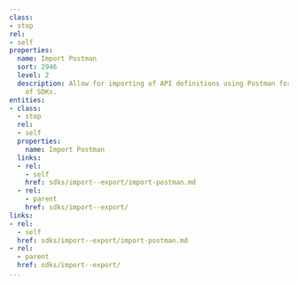 ```yaml
---
class:
- stop
rel:
- self
properties:
  name: Import Postman
  sort: 2946
  level: 2
  description: Allow for importing of API definitions using Postman format, for generation
    of SDKs.
entities:
- class:
  - stop
  rel:
  - self
  properties:
    name: Import Postman
  links:
  - rel:
    - self
    href: sdks/import--export/import-postman.md
  - rel:
    - parent
    href: sdks/import--export/
links:
- rel:
  - self
  href: sdks/import--export/import-postman.md
- rel:
  - parent
  href: sdks/import--export/
...
```

